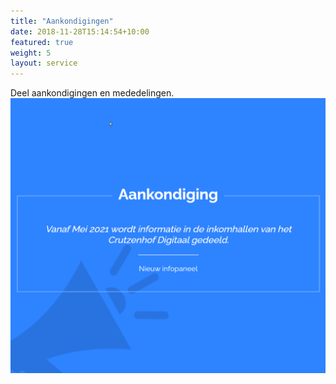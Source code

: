 ```yaml
---
title: "Aankondigingen"
date: 2018-11-28T15:14:54+10:00
featured: true
weight: 5
layout: service
---
```

Deel aankondigingen en mededelingen.
![Aankondigingen](/images/services/services-announcement.png)